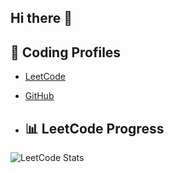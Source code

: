 ## Hi there 👋

## 🌟 Coding Profiles

- [LeetCode](https://leetcode.com/anushyadav/)
- [GitHub](https://github.com/Anushyadav17)

- ## 📊 LeetCode Progress

![LeetCode Stats](https://leetcard.jacoblin.cool/anushyadav?theme=dark&font=JetBrainsMono&ext=activity)



<!--
**Anushyadav17/Anushyadav17** is a ✨ _special_ ✨ repository because its `README.md` (this file) appears on your GitHub profile.

Here are some ideas to get you started:

- 🔭 I’m currently working on ...
- 🌱 I’m currently learning ...
- 👯 I’m looking to collaborate on ...
- 🤔 I’m looking for help with ...
- 💬 Ask me about ...
- 📫 How to reach me: ...
- 😄 Pronouns: ...
- ⚡ Fun fact: ...
-->
